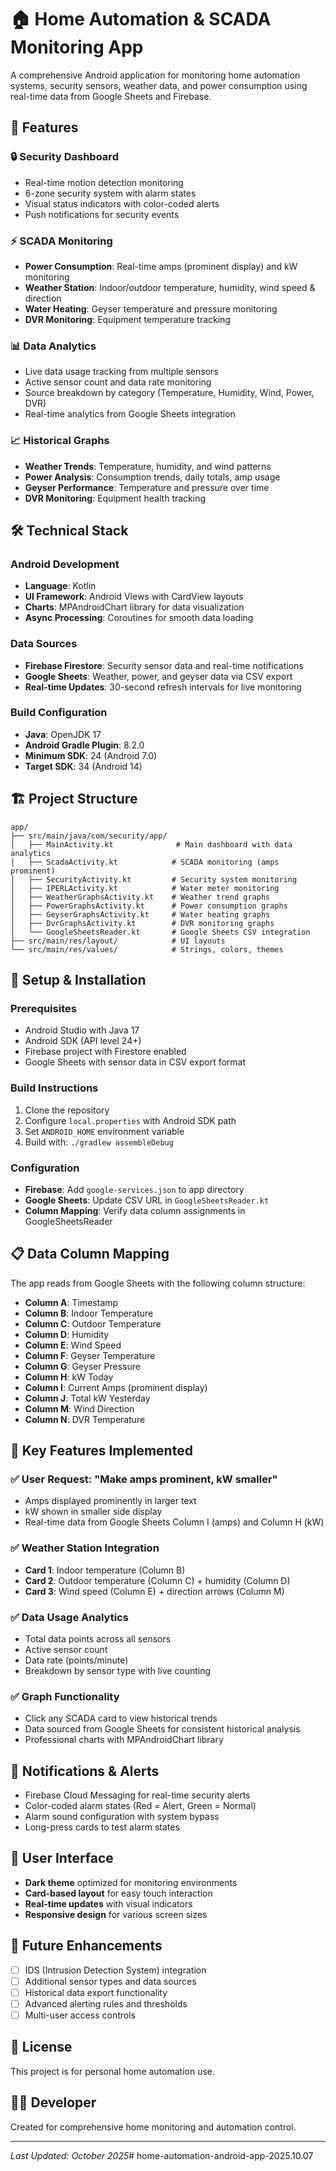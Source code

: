 # 🏠 Home Automation & SCADA Monitoring App

A comprehensive Android application for monitoring home automation systems, security sensors, weather data, and power consumption using real-time data from Google Sheets and Firebase.

## 📱 Features

### 🔒 Security Dashboard
- Real-time motion detection monitoring
- 6-zone security system with alarm states
- Visual status indicators with color-coded alerts
- Push notifications for security events

### ⚡ SCADA Monitoring
- **Power Consumption**: Real-time amps (prominent display) and kW monitoring
- **Weather Station**: Indoor/outdoor temperature, humidity, wind speed & direction
- **Water Heating**: Geyser temperature and pressure monitoring
- **DVR Monitoring**: Equipment temperature tracking

### 📊 Data Analytics
- Live data usage tracking from multiple sensors
- Active sensor count and data rate monitoring
- Source breakdown by category (Temperature, Humidity, Wind, Power, DVR)
- Real-time analytics from Google Sheets integration

### 📈 Historical Graphs
- **Weather Trends**: Temperature, humidity, and wind patterns
- **Power Analysis**: Consumption trends, daily totals, amp usage
- **Geyser Performance**: Temperature and pressure over time
- **DVR Monitoring**: Equipment health tracking

## 🛠 Technical Stack

### Android Development
- **Language**: Kotlin
- **UI Framework**: Android Views with CardView layouts
- **Charts**: MPAndroidChart library for data visualization
- **Async Processing**: Coroutines for smooth data loading

### Data Sources
- **Firebase Firestore**: Security sensor data and real-time notifications
- **Google Sheets**: Weather, power, and geyser data via CSV export
- **Real-time Updates**: 30-second refresh intervals for live monitoring

### Build Configuration
- **Java**: OpenJDK 17
- **Android Gradle Plugin**: 8.2.0
- **Minimum SDK**: 24 (Android 7.0)
- **Target SDK**: 34 (Android 14)

## 🏗 Project Structure

```
app/
├── src/main/java/com/security/app/
│   ├── MainActivity.kt              # Main dashboard with data analytics
│   ├── ScadaActivity.kt            # SCADA monitoring (amps prominent)
│   ├── SecurityActivity.kt         # Security system monitoring
│   ├── IPERLActivity.kt            # Water meter monitoring
│   ├── WeatherGraphsActivity.kt    # Weather trend graphs
│   ├── PowerGraphsActivity.kt      # Power consumption graphs
│   ├── GeyserGraphsActivity.kt     # Water heating graphs
│   ├── DvrGraphsActivity.kt        # DVR monitoring graphs
│   └── GoogleSheetsReader.kt       # Google Sheets CSV integration
├── src/main/res/layout/            # UI layouts
└── src/main/res/values/            # Strings, colors, themes
```

## 🔧 Setup & Installation

### Prerequisites
- Android Studio with Java 17
- Android SDK (API level 24+)
- Firebase project with Firestore enabled
- Google Sheets with sensor data in CSV export format

### Build Instructions
1. Clone the repository
2. Configure `local.properties` with Android SDK path
3. Set `ANDROID_HOME` environment variable
4. Build with: `./gradlew assembleDebug`

### Configuration
- **Firebase**: Add `google-services.json` to app directory
- **Google Sheets**: Update CSV URL in `GoogleSheetsReader.kt`
- **Column Mapping**: Verify data column assignments in GoogleSheetsReader

## 📋 Data Column Mapping

The app reads from Google Sheets with the following column structure:
- **Column A**: Timestamp
- **Column B**: Indoor Temperature
- **Column C**: Outdoor Temperature  
- **Column D**: Humidity
- **Column E**: Wind Speed
- **Column F**: Geyser Temperature
- **Column G**: Geyser Pressure
- **Column H**: kW Today
- **Column I**: Current Amps (prominent display)
- **Column J**: Total kW Yesterday
- **Column M**: Wind Direction
- **Column N**: DVR Temperature

## 🎯 Key Features Implemented

### ✅ User Request: "Make amps prominent, kW smaller"
- Amps displayed prominently in larger text
- kW shown in smaller side display
- Real-time data from Google Sheets Column I (amps) and Column H (kW)

### ✅ Weather Station Integration
- **Card 1**: Indoor temperature (Column B)
- **Card 2**: Outdoor temperature (Column C) + humidity (Column D)  
- **Card 3**: Wind speed (Column E) + direction arrows (Column M)

### ✅ Data Usage Analytics
- Total data points across all sensors
- Active sensor count
- Data rate (points/minute)
- Breakdown by sensor type with live counting

### ✅ Graph Functionality
- Click any SCADA card to view historical trends
- Data sourced from Google Sheets for consistent historical analysis
- Professional charts with MPAndroidChart library

## 🔔 Notifications & Alerts

- Firebase Cloud Messaging for real-time security alerts
- Color-coded alarm states (Red = Alert, Green = Normal)
- Alarm sound configuration with system bypass
- Long-press cards to test alarm states

## 📱 User Interface

- **Dark theme** optimized for monitoring environments
- **Card-based layout** for easy touch interaction
- **Real-time updates** with visual indicators
- **Responsive design** for various screen sizes

## 🚀 Future Enhancements

- [ ] IDS (Intrusion Detection System) integration
- [ ] Additional sensor types and data sources
- [ ] Historical data export functionality
- [ ] Advanced alerting rules and thresholds
- [ ] Multi-user access controls

## 📄 License

This project is for personal home automation use.

## 👨‍💻 Developer

Created for comprehensive home monitoring and automation control.

---
*Last Updated: October 2025*#   h o m e - a u t o m a t i o n - a n d r o i d - a p p - 2 0 2 5 . 1 0 . 0 7  
 